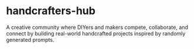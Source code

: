# handcrafters-hub
A creative community where DIYers and makers compete, collaborate, and connect by building real-world handcrafted projects inspired by randomly generated prompts.
